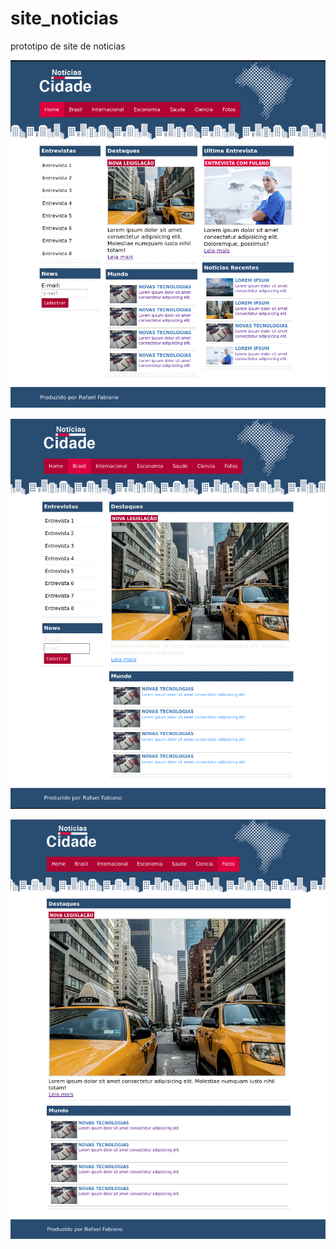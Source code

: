# site_noticias
 prototipo de site de noticias

![Home](https://github.com/rafaelfabiano/site_noticias/blob/master/imagens/pag1.png)


![Duas Coluns](https://github.com/rafaelfabiano/site_noticias/blob/master/imagens/pag2.png)


![Uma Coluna](https://github.com/rafaelfabiano/site_noticias/blob/master/imagens/pag3.png)
